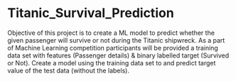 # Titanic_Survival_Prediction
Objective of this project is to create a ML model to predict whether the given passenger will survive or not during the Titanic shipwreck. As a part of Machine Learning competition participants will be provided a training data set with features (Passenger details) &amp; binary labelled target (Survived or Not).  Create a model using the training data set to and predict target value of the test data (without the labels).
